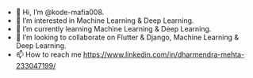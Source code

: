 - 👋 Hi, I’m @kode-mafia008.
- 👀 I’m interested in Machine Learning & Deep Learning.
- 🌱 I’m currently learning Machine Learning & Deep Learning.
- 💞️ I’m looking to collaborate on Flutter & Django, Machine Learning & Deep Learning.
- 📫 How to reach me https://www.linkedin.com/in/dharmendra-mehta-233047199/

<!---
kode-mafia008/kode-mafia008 is a ✨ special ✨ repository because its `README.md` (this file) appears on your GitHub profile.
You can click the Preview link to take a look at your changes.
--->
